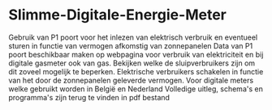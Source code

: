# Slimme-Digitale-Energie-Meter
Gebruik van P1 poort voor het inlezen van elektrisch verbruik en eventueel sturen in functie van vermogen afkomstig van zonnepanelen
Data van P1 poort beschikbaar maken op webpagina voor verbruik van elektriciteit en bij digitale gasmeter ook van gas.
Bekijken welke de sluipverbruikers zijn om dit zoveel mogelijk te beperken.
Elektrische verbruikers schakelen in functie van het door de zonnepanelen geleverde vermogen.
Voor digitale meters welke gebruikt worden in België en Nederland
Volledige uitleg, schema's en programma's zijn terug te vinden in pdf bestand
